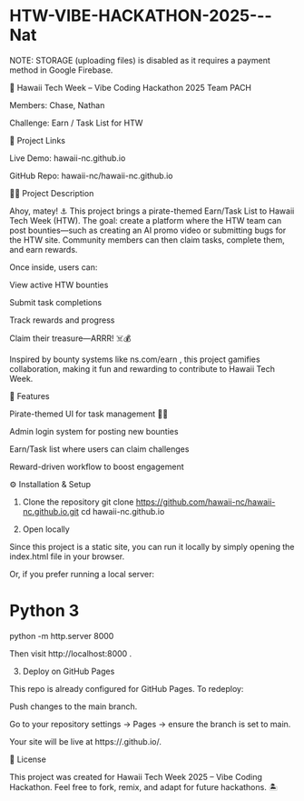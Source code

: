 # HTW-VIBE-HACKATHON-2025---Nat

NOTE: STORAGE (uploading files) is disabled as it requires a payment method in Google Firebase.

🌴 Hawaii Tech Week – Vibe Coding Hackathon 2025
Team PACH

Members: Chase, Nathan

Challenge: Earn / Task List for HTW

🔗 Project Links

Live Demo: hawaii-nc.github.io

GitHub Repo: hawaii-nc/hawaii-nc.github.io

🏴‍☠️ Project Description

Ahoy, matey! ⚓ This project brings a pirate-themed Earn/Task List to Hawaii Tech Week (HTW).
The goal: create a platform where the HTW team can post bounties—such as creating an AI promo video or submitting bugs for the HTW site. Community members can then claim tasks, complete them, and earn rewards.

Once inside, users can:

View active HTW bounties

Submit task completions

Track rewards and progress

Claim their treasure—ARRR! ☠️💰

Inspired by bounty systems like ns.com/earn
, this project gamifies collaboration, making it fun and rewarding to contribute to Hawaii Tech Week.

🚀 Features

Pirate-themed UI for task management 🏴‍☠️

Admin login system for posting new bounties

Earn/Task list where users can claim challenges

Reward-driven workflow to boost engagement

⚙️ Installation & Setup
1. Clone the repository
git clone https://github.com/hawaii-nc/hawaii-nc.github.io.git
cd hawaii-nc.github.io

2. Open locally

Since this project is a static site, you can run it locally by simply opening the index.html file in your browser.

Or, if you prefer running a local server:

# Python 3
python -m http.server 8000


Then visit http://localhost:8000
.

3. Deploy on GitHub Pages

This repo is already configured for GitHub Pages. To redeploy:

Push changes to the main branch.

Go to your repository settings → Pages → ensure the branch is set to main.

Your site will be live at https://<username>.github.io/<repository>.

📜 License

This project was created for Hawaii Tech Week 2025 – Vibe Coding Hackathon.
Feel free to fork, remix, and adapt for future hackathons. 🏝️
